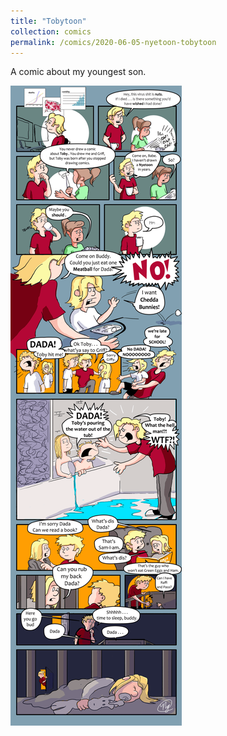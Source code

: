 ```yaml
---
title: "Tobytoon"
collection: comics
permalink: /comics/2020-06-05-nyetoon-tobytoon
---
```

A comic about my youngest son.

![TobyToon](../images/comics/nyetoon/nyetoon_TobyToon_6.5.20_final-1.png)
